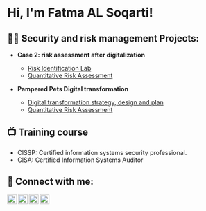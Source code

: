 <h1>Hi, I'm Fatma AL Soqarti! </h1>

<h2>👨‍💻 Security and risk management Projects:</h2>

- <b> Case 2: risk assessment after digitalization </b>
  - [Risk Identification Lab](https://github.com/falsoqatri/Risk_identification_LAB)
  - [Quantitative Risk Assessment](https://github.com/falsoqatri/qualitative_risk_assessment_LAB)
  
 - <b>Pampered Pets Digital transformation</b>
    - [Digital transformation strategy, design and plan](https://github.com/falsoqatri/Pamperst_pets_Digital_Transformation)
    - [Quantitative Risk Assessment](https://github.com/falsoqatri/qualitative_risk_assessment_LAB)

<h2>📺 Training course</h2>

- CISSP: Certified information systems security professional.
- CISA: Certified Information Systems Auditor

<h2> 🤳 Connect with me:</h2>

[<img align="left" alt="ttt | YouTube" width="22px" src="https://cdn.jsdelivr.net/npm/simple-icons@v3/icons/youtube.svg" />][youtube]
[<img align="left" alt="ttt| Twitter" width="22px" src="https://cdn.jsdelivr.net/npm/simple-icons@v3/icons/twitter.svg" />][twitter]
[<img align="left" alt="tttttt | LinkedIn" width="22px" src="https://cdn.jsdelivr.net/npm/simple-icons@v3/icons/linkedin.svg" />][linkedin]
[<img align="left" alt="ttt | Instagram" width="22px" src="https://cdn.jsdelivr.net/npm/simple-icons@v3/icons/instagram.svg" />][instagram]

[twitter]: https://twitter.com
[youtube]: https://www.youtube.com
[instagram]: https://www.instagram.com
[linkedin]: https://linkedin.com




